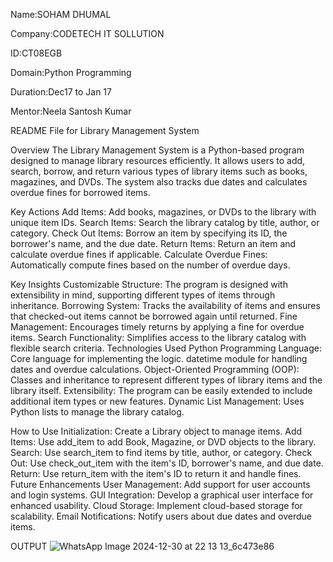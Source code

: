 Name:SOHAM DHUMAL

Company:CODETECH IT SOLLUTION

ID:CT08EGB

Domain:Python Programming

Duration:Dec17 to Jan 17

Mentor:Neela Santosh Kumar


README File for Library Management System

Overview
The Library Management System is a Python-based program designed to manage library resources efficiently. It allows users to add, search, borrow, and return various types of library items such as books, magazines, and DVDs. The system also tracks due dates and calculates overdue fines for borrowed items.

Key Actions
Add Items: Add books, magazines, or DVDs to the library with unique item IDs.
Search Items: Search the library catalog by title, author, or category.
Check Out Items: Borrow an item by specifying its ID, the borrower's name, and the due date.
Return Items: Return an item and calculate overdue fines if applicable.
Calculate Overdue Fines: Automatically compute fines based on the number of overdue days.

Key Insights
Customizable Structure: The program is designed with extensibility in mind, supporting different types of items through inheritance.
Borrowing System: Tracks the availability of items and ensures that checked-out items cannot be borrowed again until returned.
Fine Management: Encourages timely returns by applying a fine for overdue items.
Search Functionality: Simplifies access to the library catalog with flexible search criteria.
Technologies Used
Python Programming Language:
Core language for implementing the logic.
datetime module for handling dates and overdue calculations.
Object-Oriented Programming (OOP):
Classes and inheritance to represent different types of library items and the library itself.
Extensibility:
The program can be easily extended to include additional item types or new features.
Dynamic List Management:
Uses Python lists to manage the library catalog.

How to Use
Initialization: Create a Library object to manage items.
Add Items: Use add_item to add Book, Magazine, or DVD objects to the library.
Search: Use search_item to find items by title, author, or category.
Check Out: Use check_out_item with the item's ID, borrower's name, and due date.
Return: Use return_item with the item's ID to return it and handle fines.
Future Enhancements
User Management: Add support for user accounts and login systems.
GUI Integration: Develop a graphical user interface for enhanced usability.
Cloud Storage: Implement cloud-based storage for scalability.
Email Notifications: Notify users about due dates and overdue items.



OUTPUT
![WhatsApp Image 2024-12-30 at 22 13 13_6c473e86](https://github.com/user-attachments/assets/61820f83-f2e8-48bb-8c89-b91128357ab1)


